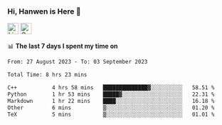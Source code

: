 ### Hi, Hanwen is Here 👋
<p>
	<a href="https://www.linkedin.com/in/liu-hanwen/"><img src="https://img.shields.io/badge/@hanwen-0A66C2?style=flat&logo=LinkedIn&logoColor=white" alt="Linkedin"  height="25px"/></a> 
	<a href="https://scholar.google.com/citations?user=HDF0su0AAAAJ"><img src="https://img.shields.io/badge/scholar-4385FE.svg?&style=plastic&logo=google-scholar&logoColor=white" alt="Google Scholar" height="25px"> </a>
</p>

📊 **The last 7 days I spent my time on** 
<!--START_SECTION:waka-->

```txt
From: 27 August 2023 - To: 03 September 2023

Total Time: 8 hrs 23 mins

C++           4 hrs 58 mins   ██████████████▓░░░░░░░░░░   58.51 %
Python        1 hr 53 mins    █████▓░░░░░░░░░░░░░░░░░░░   22.31 %
Markdown      1 hr 22 mins    ████░░░░░░░░░░░░░░░░░░░░░   16.18 %
Other         6 mins          ▒░░░░░░░░░░░░░░░░░░░░░░░░   01.20 %
TeX           5 mins          ▒░░░░░░░░░░░░░░░░░░░░░░░░   01.01 %
```

<!--END_SECTION:waka-->


<!--
**david990917/david990917** is a ✨ _special_ ✨ repository because its `README.md` (this file) appears on your GitHub profile.

Here are some ideas to get you started:

- 🔭 I’m currently working on ...
- 🌱 I’m currently learning ...
- 👯 I’m looking to collaborate on ...
- 🤔 I’m looking for help with ...
- 💬 Ask me about ...
- 📫 How to reach me: ...
- 😄 Pronouns: ...
- ⚡ Fun fact: ...
-->
